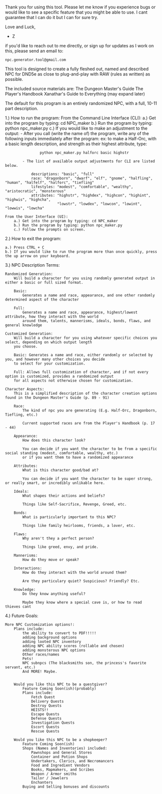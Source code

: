 
Thank you for using this tool. Please let me know if you experience bugs or would like to see a specific feature that
you might be able to use. I cant guarantee that I can do it but I can for sure try.

Love and Luck, 
- Z



if you'd like to reach out to me directly, or sign up for updates as I work on this, please send an email to:

    npc.generator.tool@gmail.com




This tool is designed to create a fully fleshed out, named and described NPC for DND5e 
    as close to plug-and-play with RAW (rules as written) as possible.



The included source materials are:
    The Dungeon Master's Guide
    The Player's Handbook
    Xanathar's Guide to Everything
    (may expand later)




The default for this program is an entirely randomized NPC, with a full, 10-11 part description.

1.) How to run the program:
    From the Command Line Interface (CLI):
        a.) Get into the program by typing: cd NPC_maker
        b.) Run the program by typing: python npc_maker.py
        c.) If you would like to make an adjustment to the output:
            - After you call (write the name of) the program, write any of the following inputs immediately after the program:
                ex: to make a Half-Orc, with a basic length description, and strength as their highest attribute, type:
                    
                    python npc_maker.py halforc basic highstr
    
            - The list of available output adjustments for CLI are listed below.
            
                descriptions: "basic", "full"
                race: "dragonborn", "dwarf", "elf", "gnome", "halfling", "human", "halfelf", "halforc", "tiefling"
                lifestyles: "modest", "comfortable", "wealthy", "aristocratic", "monsterous"
                attributes: "highstr", "highdex", "highcon", "highint", "highwis", "highcha",
                            "lowstr", "lowdex", "lowcon", "lowint", "lowwis", "lowcha"
                            
    From the User Interface (UI):
        a.) Get into the program by typing: cd NPC_maker
        b.) Run the program by typing: python npc_maker.py
        c.) Follow the prompts on screen.

2.) How to exit the program:

    a.) Press CTRL + C
    b.) If you would like to run the program more than once quickly, press the up arrow on your keyboard.


3.) NPC Description Terms:

    Randomized Generation:
        Will build a character for you using randomly generated output in either a basic or full sized format. 

        Basic: 
            Generates a name and race, appearance, and one other randomly determined aspect of the character

        Full:
            Generates a name and race, appearance, highest/lowest attribute, how they interact with the world
            around them, talents, mannerisms, ideals, bonds, flaws, and general knowledge
    
    Customized Generation:
        Will build a character for you using whatever specific choices you select, depending on which output length
        you choose.

        Basic: Generates a name and race, either randomly or selected by you, and however many other choices you decide
        to select for your customization.

        Full: Allows full customization of character, and if not every option is customized, provides a randomized output
        for all aspects not otherwise chosen for customization.

    Character Aspects:
        This is a simplified description of the character creation options found in the Dungeon Master's Guide (p. 89 - 91)

        Race:
            The kind of npc you are generating (E.g. Half-Orc, Dragonborn, Tiefling, etc.)
        
            Current supported races are from the Player's Handbook (p. 17 - 44)

        Appearance:
            How does this character look?
            
            You can decide if you want the character to be from a specific social standing (modest, comfortable, wealthy, etc.)
            or if you want them to have a randomized appearance
        
        Attributes:
            What is this character good/bad at?

            You can decide if you want the character to be super strong, or really smart, or incredibly unlikable here.

        Ideals:
            What shapes their actions and beliefs?

            Things like Self-Sacrifice, Revenge, Greed, etc.

        Bonds:
            What is particularly important to this NPC?

            Things like family heirlooms, friends, a lover, etc.

        Flaws:
            Why aren't they a perfect person?

            Things like greed, envy, and pride.

        Mannerisms:
            How do they move or speak?

        Interactions:
            How do they interact with the world around them?

            Are they particulary quiet? Suspicious? Friendly? Etc.

        Knowledge:
            Do they know anything useful?

            Maybe they know where a special cave is, or how to read thieves cant



4.) Future Goals:

    More NPC Customization options!:
        Plans include:
            the ability to convert to PDF!!!!!
            adding background options
            adding looted NPC inventory
            adding NPC ability scores (rollable and chosen)
            adding monsterous NPC options
            Other races/names
            Pets!
            NPC subnpcs (The blacksmiths son, the princess's favorite servant, etc.)
            And MORE! Maybe.


        Would you like this NPC to be a questgiver?
            Feature Coming Soon(ish)(probably)
            Plans include:
                Fetch Quest
                Delivery Quests
                Destroy Quests
                HEISTS!!
                Escape Quests
                Defense Quests
                Investigation Quests
                Escort Quests
                Rescue Quests

        Would you like this NPC to be a shopkeeper?
            Feature Coming Soon(ish)
            Shops (Names and Inventories) included:
                Pawnshops and General Stores
                Container and Potion Shops
                Undertakers, Clerics, and Necromancers
                Food and Ingredient Vendors
                Books, Mapmakers, and Scribes
                Weapon / Armor smiths
                Tailor / Jewelers
                Enchanters
            Buying and Selling bonuses and discounts



